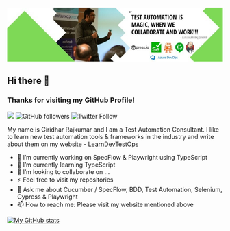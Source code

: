 [![Cover Photo](/assets/images/1612645387999.jpg "Cover Photo")](http://giridharrajkumar.com)

## Hi there 👋
### Thanks for visiting my GitHub Profile!

![](https://komarev.com/ghpvc/?username=grajk88&color=green) ![GitHub followers](https://img.shields.io/github/followers/grajk88?style=social) ![Twitter Follow](https://img.shields.io/twitter/follow/vgrk2017?style=social)

My name is Giridhar Rajkumar and I am a Test Automation Consultant. I like to learn new test automation tools & frameworks in the industry and write about them on my website - [LearnDevTestOps](http://giridharrajkumar.com) 

- 🔭 I’m currently working on SpecFlow & Playwright using TypeScript
- 🌱 I’m currently learning TypeScript
- 👯 I’m looking to collaborate on ...
- ⚡ Feel free to visit my repositories
- 💬 Ask me about Cucumber / SpecFlow, BDD, Test Automation, Selenium, Cypress & Playwright
- 📫 How to reach me: Please visit my website mentioned above

[![My GitHub stats](https://github-readme-stats.vercel.app/api?username=grajk88)](https://github.com/grajk88/github-readme-stats)

